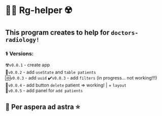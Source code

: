 # 👨‍⚕️ Rg-helper ☢️  

## This program creates to help for `doctors-radiology!`


### ⚕ Versions:   
☢️`v0.0.1` - create app  
🦷`v0.0.2` - add `useState` and `table patients`  
🆔`v0.0.3` - add `uuid`
✔️`v0.0.3` - add `filters` (in progress... not working!!!)  
🎎`v0.0.4` - add button `delete` patient => working!  |  + `layout`  
🧢`v0.0.5` - add panel for `add patients` 


## 🌠 Per aspera ad astra ⭐ 



